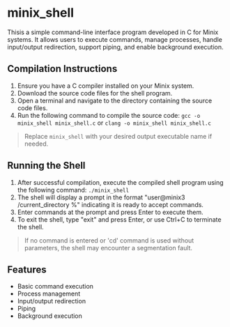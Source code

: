 # minix_shell

Thisis a simple command-line interface program developed in C for Minix systems. It allows users to execute commands, manage processes, handle input/output redirection, support piping, and enable background execution.

## Compilation Instructions

1. Ensure you have a C compiler installed on your Minix system.
2. Download the source code files for the shell program.
3. Open a terminal and navigate to the directory containing the source code files.
4. Run the following command to compile the source code:
`gcc -o minix_shell minix_shell.c` or `clang -o minix_shell minix_shell.c` 
> Replace `minix_shell` with your desired output executable name if needed.

## Running the Shell

1. After successful compilation, execute the compiled shell program using the following command:
`./minix_shell`
2. The shell will display a prompt in the format "user@minix3 /current_directory %" indicating it is ready to accept commands.
3. Enter commands at the prompt and press Enter to execute them.
4. To exit the shell, type "exit" and press Enter, or use Ctrl+C to terminate the shell.

> If no command is entered or 'cd' command is used without parameters, the shell may encounter a segmentation fault.

## Features

- Basic command execution
- Process management
- Input/output redirection
- Piping
- Background execution




